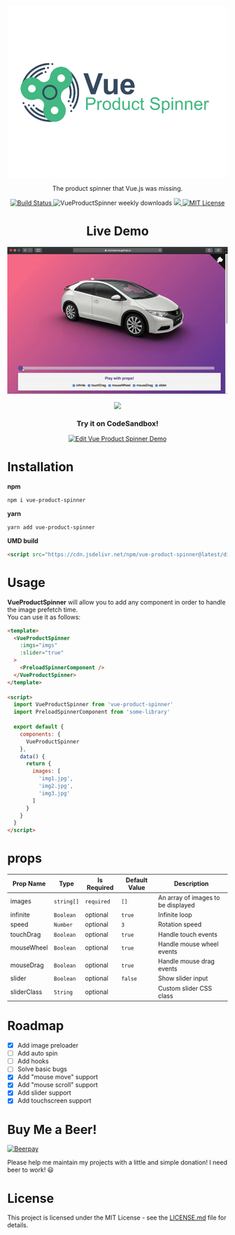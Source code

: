 <div align="center">
  <img src="/logo/VueProductSpinner.svg" width="550" align="center">
</div>

<p align="center"> The product spinner that Vue.js was missing. </p>

<p align="center">
  <a href="https://travis-ci.org/micheleriva/vue-product-spinner" target="_blank">
    <img src="https://img.shields.io/travis/micheleriva/vue-product-spinner.svg?style=for-the-badge" alt="Build Status" />
  </a>
  <img alt="VueProductSpinner weekly downloads" src="https://img.shields.io/npm/dt/vue-product-spinner.svg?label=Downloads%2Fweek&style=for-the-badge" />  
  <a href="https://prettier.io/" target="_blank">
    <img src="https://img.shields.io/badge/Code%20Style-Prettier-ff69b4.svg?style=for-the-badge">
  </a>
  <a href="https://opensource.org/licenses/MIT" target="_blank">
    <img src="https://img.shields.io/badge/License-MIT-yellow.svg?style=for-the-badge" alt="MIT License" />
  </a>
</p>

<h1 align="center"> Live Demo </h1>

<div align="center">
  <a href="https://micheleriva.github.io/vue-product-spinner/" target="_blank" align="center">
    <img src="/public/gif/Vue-Product-Spinner.gif" align="center">
  </a>
  <br /><br />
  <a href="https://micheleriva.github.io/vue-product-spinner/" target="_blank" align="center">
    <img src="https://img.shields.io/badge/Live%20Demo-Here-informational.svg?style=for-the-badge" align="center" alg="vue product spinner">
  </a>
  <br />

  <h3> Try it on CodeSandbox! </h3>

  <a href="https://codesandbox.io/s/437k9ojo8x?module=%2Fsrc%2FApp.vue" align="center">
    <img alt="Edit Vue Product Spinner Demo" src="https://codesandbox.io/static/img/play-codesandbox.svg">
  </a>
</div>

# Installation

**npm**
```sh
npm i vue-product-spinner
```

**yarn**
```sh
yarn add vue-product-spinner
```

**UMD build**
```html
<script src="https://cdn.jsdelivr.net/npm/vue-product-spinner@latest/dist/VueProductSpinner.umd.min.js" type="text/javascript"></script>
```

# Usage
**VueProductSpinner** will allow you to add any component in order to handle the image prefetch time. <br />
You can use it as follows:

```html
<template>
  <VueProductSpinner 
    :imgs="imgs" 
    :slider="true"
  >
    <PreloadSpinnerComponent />
  </VueProductSpinner>
</template>

<script>
  import VueProductSpinner from 'vue-product-spinner'
  import PreloadSpinnerComponent from 'some-library'

  export default {
    components: {
      VueProductSpinner
    },
    data() {
      return {
        images: [
          'img1.jpg',
          'img2.jpg',
          'img3.jpg'
        ]
      }
    }
  }
</script>

```

# props

| Prop Name | Type | Is Required | Default Value | Description |
|-|-|-|-|-|
| images | `string[]` | `required` | `[]` | An array of images to be displayed|
| infinite | `Boolean` | optional | `true` | Infinite loop |
| speed | `Number` | optional | `3` | Rotation speed |
| touchDrag | `Boolean` | optional | `true` | Handle touch events |
| mouseWheel | `Boolean` | optional | `true` | Handle mouse wheel events |
| mouseDrag | `Boolean` | optional | `true` | Handle mouse drag events |
| slider | `Boolean` | optional | `false` | Show slider input |
| sliderClass | `String` | optional | | Custom slider CSS class |


# Roadmap

- [x] Add image preloader
- [ ] Add auto spin
- [ ] Add hooks
- [ ] Solve basic bugs
- [x] Add "mouse move" support
- [x] Add "mouse scroll" support
- [x] Add slider support
- [x] Add touchscreen support

# Buy Me a Beer!

[![Beerpay](https://beerpay.io/micheleriva/vue-product-spinner/badge.svg?style=beer)](https://beerpay.io/micheleriva/vue-product-spinner)

Please help me maintain my projects with a little and simple donation! I need beer to work! 😃

# License
This project is licensed under the MIT License - see the [LICENSE.md](/LICENSE.md) file for details.
